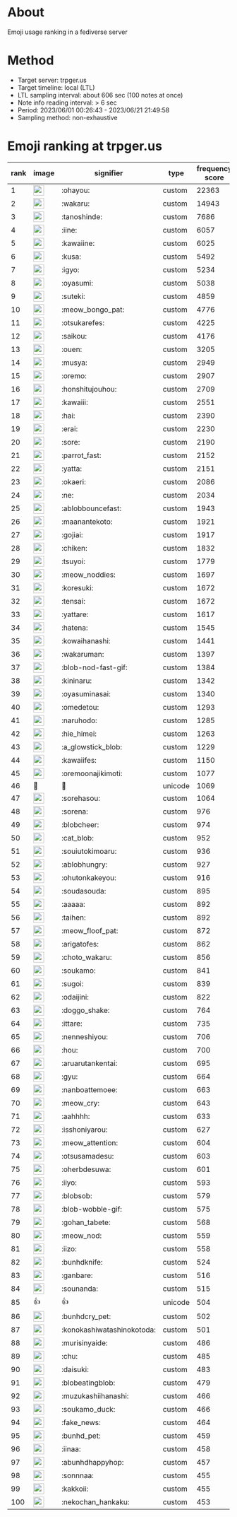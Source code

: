 # About
Emoji usage ranking in a fediverse server

# Method
- Target server: trpger.us
- Target timeline: local (LTL)
- LTL sampling interval: about 606 sec (100 notes at once)
- Note info reading interval: > 6 sec
- Period: 2023/06/01 00:26:43 - 2023/06/21 21:49:58 
- Sampling method: non-exhaustive

# Emoji ranking at trpger.us

|rank|image|signifier|type|frequency score|
|----|----|----|----|----|
|1|<img height="24" src="https://trpger.us/emoji/ohayou.webp">|:ohayou:|custom|22363|
|2|<img height="24" src="https://trpger.us/emoji/wakaru.webp">|:wakaru:|custom|14943|
|3|<img height="24" src="https://trpger.us/emoji/tanoshinde.webp">|:tanoshinde:|custom|7686|
|4|<img height="24" src="https://trpger.us/emoji/iine.webp">|:iine:|custom|6057|
|5|<img height="24" src="https://trpger.us/emoji/kawaiine.webp">|:kawaiine:|custom|6025|
|6|<img height="24" src="https://trpger.us/emoji/kusa.webp">|:kusa:|custom|5492|
|7|<img height="24" src="https://trpger.us/emoji/igyo.webp">|:igyo:|custom|5234|
|8|<img height="24" src="https://trpger.us/emoji/oyasumi.webp">|:oyasumi:|custom|5038|
|9|<img height="24" src="https://trpger.us/emoji/suteki.webp">|:suteki:|custom|4859|
|10|<img height="24" src="https://trpger.us/emoji/meow_bongo_pat.webp">|:meow_bongo_pat:|custom|4776|
|11|<img height="24" src="https://trpger.us/emoji/otsukarefes.webp">|:otsukarefes:|custom|4225|
|12|<img height="24" src="https://trpger.us/emoji/saikou.webp">|:saikou:|custom|4176|
|13|<img height="24" src="https://trpger.us/emoji/ouen.webp">|:ouen:|custom|3205|
|14|<img height="24" src="https://trpger.us/emoji/musya.webp">|:musya:|custom|2949|
|15|<img height="24" src="https://trpger.us/emoji/oremo.webp">|:oremo:|custom|2907|
|16|<img height="24" src="https://trpger.us/emoji/honshitujouhou.webp">|:honshitujouhou:|custom|2709|
|17|<img height="24" src="https://trpger.us/emoji/kawaiii.webp">|:kawaiii:|custom|2551|
|18|<img height="24" src="https://trpger.us/emoji/hai.webp">|:hai:|custom|2390|
|19|<img height="24" src="https://trpger.us/emoji/erai.webp">|:erai:|custom|2230|
|20|<img height="24" src="https://trpger.us/emoji/sore.webp">|:sore:|custom|2190|
|21|<img height="24" src="https://trpger.us/emoji/parrot_fast.webp">|:parrot_fast:|custom|2152|
|22|<img height="24" src="https://trpger.us/emoji/yatta.webp">|:yatta:|custom|2151|
|23|<img height="24" src="https://trpger.us/emoji/okaeri.webp">|:okaeri:|custom|2086|
|24|<img height="24" src="https://trpger.us/emoji/ne.webp">|:ne:|custom|2034|
|25|<img height="24" src="https://trpger.us/emoji/ablobbouncefast.webp">|:ablobbouncefast:|custom|1943|
|26|<img height="24" src="https://trpger.us/emoji/maanantekoto.webp">|:maanantekoto:|custom|1921|
|27|<img height="24" src="https://trpger.us/emoji/gojiai.webp">|:gojiai:|custom|1917|
|28|<img height="24" src="https://trpger.us/emoji/chiken.webp">|:chiken:|custom|1832|
|29|<img height="24" src="https://trpger.us/emoji/tsuyoi.webp">|:tsuyoi:|custom|1779|
|30|<img height="24" src="https://trpger.us/emoji/meow_noddies.webp">|:meow_noddies:|custom|1697|
|31|<img height="24" src="https://trpger.us/emoji/koresuki.webp">|:koresuki:|custom|1672|
|32|<img height="24" src="https://trpger.us/emoji/tensai.webp">|:tensai:|custom|1672|
|33|<img height="24" src="https://trpger.us/emoji/yattare.webp">|:yattare:|custom|1617|
|34|<img height="24" src="https://trpger.us/emoji/hatena.webp">|:hatena:|custom|1545|
|35|<img height="24" src="https://trpger.us/emoji/kowaihanashi.webp">|:kowaihanashi:|custom|1441|
|36|<img height="24" src="https://trpger.us/emoji/wakaruman.webp">|:wakaruman:|custom|1397|
|37|<img height="24" src="https://trpger.us/emoji/blob-nod-fast-gif.webp">|:blob-nod-fast-gif:|custom|1384|
|38|<img height="24" src="https://trpger.us/emoji/kininaru.webp">|:kininaru:|custom|1342|
|39|<img height="24" src="https://trpger.us/emoji/oyasuminasai.webp">|:oyasuminasai:|custom|1340|
|40|<img height="24" src="https://trpger.us/emoji/omedetou.webp">|:omedetou:|custom|1293|
|41|<img height="24" src="https://trpger.us/emoji/naruhodo.webp">|:naruhodo:|custom|1285|
|42|<img height="24" src="https://trpger.us/emoji/hie_himei.webp">|:hie_himei:|custom|1263|
|43|<img height="24" src="https://trpger.us/emoji/a_glowstick_blob.webp">|:a_glowstick_blob:|custom|1229|
|44|<img height="24" src="https://trpger.us/emoji/kawaiifes.webp">|:kawaiifes:|custom|1150|
|45|<img height="24" src="https://trpger.us/emoji/oremoonajikimoti.webp">|:oremoonajikimoti:|custom|1077|
|46|🍮|🍮|unicode|1069|
|47|<img height="24" src="https://trpger.us/emoji/sorehasou.webp">|:sorehasou:|custom|1064|
|48|<img height="24" src="https://trpger.us/emoji/sorena.webp">|:sorena:|custom|976|
|49|<img height="24" src="https://trpger.us/emoji/blobcheer.webp">|:blobcheer:|custom|974|
|50|<img height="24" src="https://trpger.us/emoji/cat_blob.webp">|:cat_blob:|custom|952|
|51|<img height="24" src="https://trpger.us/emoji/souiutokimoaru.webp">|:souiutokimoaru:|custom|936|
|52|<img height="24" src="https://trpger.us/emoji/ablobhungry.webp">|:ablobhungry:|custom|927|
|53|<img height="24" src="https://trpger.us/emoji/ohutonkakeyou.webp">|:ohutonkakeyou:|custom|916|
|54|<img height="24" src="https://trpger.us/emoji/soudasouda.webp">|:soudasouda:|custom|895|
|55|<img height="24" src="https://trpger.us/emoji/aaaaa.webp">|:aaaaa:|custom|892|
|56|<img height="24" src="https://trpger.us/emoji/taihen.webp">|:taihen:|custom|892|
|57|<img height="24" src="https://trpger.us/emoji/meow_floof_pat.webp">|:meow_floof_pat:|custom|872|
|58|<img height="24" src="https://trpger.us/emoji/arigatofes.webp">|:arigatofes:|custom|862|
|59|<img height="24" src="https://trpger.us/emoji/choto_wakaru.webp">|:choto_wakaru:|custom|856|
|60|<img height="24" src="https://trpger.us/emoji/soukamo.webp">|:soukamo:|custom|841|
|61|<img height="24" src="https://trpger.us/emoji/sugoi.webp">|:sugoi:|custom|839|
|62|<img height="24" src="https://trpger.us/emoji/odaijini.webp">|:odaijini:|custom|822|
|63|<img height="24" src="https://trpger.us/emoji/doggo_shake.webp">|:doggo_shake:|custom|764|
|64|<img height="24" src="https://trpger.us/emoji/ittare.webp">|:ittare:|custom|735|
|65|<img height="24" src="https://trpger.us/emoji/nenneshiyou.webp">|:nenneshiyou:|custom|706|
|66|<img height="24" src="https://trpger.us/emoji/hou.webp">|:hou:|custom|700|
|67|<img height="24" src="https://trpger.us/emoji/aruarutankentai.webp">|:aruarutankentai:|custom|695|
|68|<img height="24" src="https://trpger.us/emoji/gyu.webp">|:gyu:|custom|664|
|69|<img height="24" src="https://trpger.us/emoji/nanboattemoee.webp">|:nanboattemoee:|custom|663|
|70|<img height="24" src="https://trpger.us/emoji/meow_cry.webp">|:meow_cry:|custom|643|
|71|<img height="24" src="https://trpger.us/emoji/aahhhh.webp">|:aahhhh:|custom|633|
|72|<img height="24" src="https://trpger.us/emoji/isshoniyarou.webp">|:isshoniyarou:|custom|627|
|73|<img height="24" src="https://trpger.us/emoji/meow_attention.webp">|:meow_attention:|custom|604|
|74|<img height="24" src="https://trpger.us/emoji/otsusamadesu.webp">|:otsusamadesu:|custom|603|
|75|<img height="24" src="https://trpger.us/emoji/oherbdesuwa.webp">|:oherbdesuwa:|custom|601|
|76|<img height="24" src="https://trpger.us/emoji/iiyo.webp">|:iiyo:|custom|593|
|77|<img height="24" src="https://trpger.us/emoji/blobsob.webp">|:blobsob:|custom|579|
|78|<img height="24" src="https://trpger.us/emoji/blob-wobble-gif.webp">|:blob-wobble-gif:|custom|575|
|79|<img height="24" src="https://trpger.us/emoji/gohan_tabete.webp">|:gohan_tabete:|custom|568|
|80|<img height="24" src="https://trpger.us/emoji/meow_nod.webp">|:meow_nod:|custom|559|
|81|<img height="24" src="https://trpger.us/emoji/iizo.webp">|:iizo:|custom|558|
|82|<img height="24" src="https://trpger.us/emoji/bunhdknife.webp">|:bunhdknife:|custom|524|
|83|<img height="24" src="https://trpger.us/emoji/ganbare.webp">|:ganbare:|custom|516|
|84|<img height="24" src="https://trpger.us/emoji/sounanda.webp">|:sounanda:|custom|515|
|85|👍|👍|unicode|504|
|86|<img height="24" src="https://trpger.us/emoji/bunhdcry_pet.webp">|:bunhdcry_pet:|custom|502|
|87|<img height="24" src="https://trpger.us/emoji/konokashiwatashinokotoda.webp">|:konokashiwatashinokotoda:|custom|501|
|88|<img height="24" src="https://trpger.us/emoji/murisinyaide.webp">|:murisinyaide:|custom|486|
|89|<img height="24" src="https://trpger.us/emoji/chu.webp">|:chu:|custom|485|
|90|<img height="24" src="https://trpger.us/emoji/daisuki.webp">|:daisuki:|custom|483|
|91|<img height="24" src="https://trpger.us/emoji/blobeatingblob.webp">|:blobeatingblob:|custom|479|
|92|<img height="24" src="https://trpger.us/emoji/muzukashiihanashi.webp">|:muzukashiihanashi:|custom|466|
|93|<img height="24" src="https://trpger.us/emoji/soukamo_duck.webp">|:soukamo_duck:|custom|466|
|94|<img height="24" src="https://trpger.us/emoji/fake_news.webp">|:fake_news:|custom|464|
|95|<img height="24" src="https://trpger.us/emoji/bunhd_pet.webp">|:bunhd_pet:|custom|459|
|96|<img height="24" src="https://trpger.us/emoji/iinaa.webp">|:iinaa:|custom|458|
|97|<img height="24" src="https://trpger.us/emoji/abunhdhappyhop.webp">|:abunhdhappyhop:|custom|457|
|98|<img height="24" src="https://trpger.us/emoji/sonnnaa.webp">|:sonnnaa:|custom|455|
|99|<img height="24" src="https://trpger.us/emoji/kakkoii.webp">|:kakkoii:|custom|455|
|100|<img height="24" src="https://trpger.us/emoji/nekochan_hankaku.webp">|:nekochan_hankaku:|custom|453|
